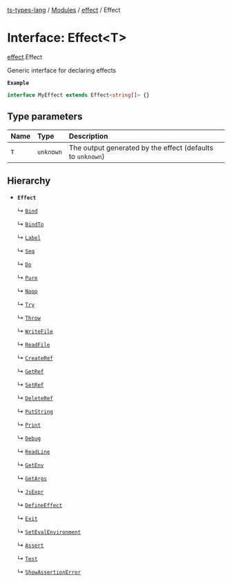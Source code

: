 [ts-types-lang](../README.md) / [Modules](../modules.md) / [effect](../modules/effect.md) / Effect

# Interface: Effect<T\>

[effect](../modules/effect.md).Effect

Generic interface for declaring effects

**`Example`**

```ts
interface MyEffect extends Effect<string[]> {}
```

## Type parameters

| Name | Type | Description |
| :------ | :------ | :------ |
| `T` | `unknown` | The output generated by the effect (defaults to `unknown`) |

## Hierarchy

- **`Effect`**

  ↳ [`Bind`](effect.Bind.md)

  ↳ [`BindTo`](effect.BindTo.md)

  ↳ [`Label`](effect.Label.md)

  ↳ [`Seq`](effect.Seq.md)

  ↳ [`Do`](effect.Do.md)

  ↳ [`Pure`](effect.Pure.md)

  ↳ [`Noop`](effect.Noop.md)

  ↳ [`Try`](exception.Try.md)

  ↳ [`Throw`](exception.Throw.md)

  ↳ [`WriteFile`](fs.WriteFile.md)

  ↳ [`ReadFile`](fs.ReadFile.md)

  ↳ [`CreateRef`](ref.CreateRef.md)

  ↳ [`GetRef`](ref.GetRef.md)

  ↳ [`SetRef`](ref.SetRef.md)

  ↳ [`DeleteRef`](ref.DeleteRef.md)

  ↳ [`PutString`](stdio.PutString.md)

  ↳ [`Print`](stdio.Print.md)

  ↳ [`Debug`](stdio.Debug.md)

  ↳ [`ReadLine`](stdio.ReadLine.md)

  ↳ [`GetEnv`](sys.GetEnv.md)

  ↳ [`GetArgs`](sys.GetArgs.md)

  ↳ [`JsExpr`](sys.JsExpr.md)

  ↳ [`DefineEffect`](sys.DefineEffect.md)

  ↳ [`Exit`](sys.Exit.md)

  ↳ [`SetEvalEnvironment`](sys.SetEvalEnvironment.md)

  ↳ [`Assert`](test.Assert.md)

  ↳ [`Test`](test.Test.md)

  ↳ [`ShowAssertionError`](test.ShowAssertionError.md)

